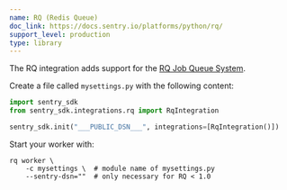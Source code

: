 ```yaml
---
name: RQ (Redis Queue)
doc_link: https://docs.sentry.io/platforms/python/rq/
support_level: production
type: library
---
```

The RQ integration adds support for the [RQ Job Queue System](https://python-rq.org/).

Create a file called `mysettings.py` with the following content:

```python
import sentry_sdk
from sentry_sdk.integrations.rq import RqIntegration

sentry_sdk.init("___PUBLIC_DSN___", integrations=[RqIntegration()])
```

Start your worker with:

```shell
rq worker \
    -c mysettings \  # module name of mysettings.py
    --sentry-dsn=""  # only necessary for RQ < 1.0
```

<!-- TODO-ADD-VERIFICATION-EXAMPLE -->
